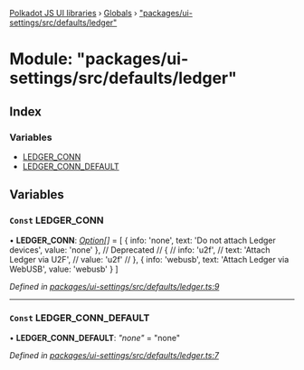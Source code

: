 [Polkadot JS UI libraries](../README.md) › [Globals](../globals.md) › ["packages/ui-settings/src/defaults/ledger"](_packages_ui_settings_src_defaults_ledger_.md)

# Module: "packages/ui-settings/src/defaults/ledger"

## Index

### Variables

* [LEDGER_CONN](_packages_ui_settings_src_defaults_ledger_.md#const-ledger_conn)
* [LEDGER_CONN_DEFAULT](_packages_ui_settings_src_defaults_ledger_.md#const-ledger_conn_default)

## Variables

### `Const` LEDGER_CONN

• **LEDGER_CONN**: *[Option](_packages_ui_settings_src_types_.md#option)[]* = [
  {
    info: 'none',
    text: 'Do not attach Ledger devices',
    value: 'none'
  },
  // Deprecated
  // {
  //   info: 'u2f',
  //   text: 'Attach Ledger via U2F',
  //   value: 'u2f'
  // },
  {
    info: 'webusb',
    text: 'Attach Ledger via WebUSB',
    value: 'webusb'
  }
]

*Defined in [packages/ui-settings/src/defaults/ledger.ts:9](https://github.com/polkadot-js/ui/blob/00d24f5/packages/ui-settings/src/defaults/ledger.ts#L9)*

___

### `Const` LEDGER_CONN_DEFAULT

• **LEDGER_CONN_DEFAULT**: *"none"* = "none"

*Defined in [packages/ui-settings/src/defaults/ledger.ts:7](https://github.com/polkadot-js/ui/blob/00d24f5/packages/ui-settings/src/defaults/ledger.ts#L7)*

